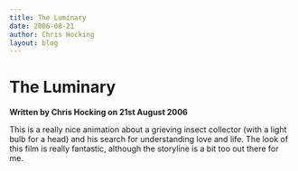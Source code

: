 ```yaml
---
title: The Luminary
date: 2006-08-21
author: Chris Hocking
layout: blog
---
```

# The Luminary

**Written by Chris Hocking on 21st August 2006**

This is a really nice animation about a grieving insect collector (with a light bulb for a head) and his search for understanding love and life. The look of this film is really fantastic, although the storyline is a bit too out there for me.